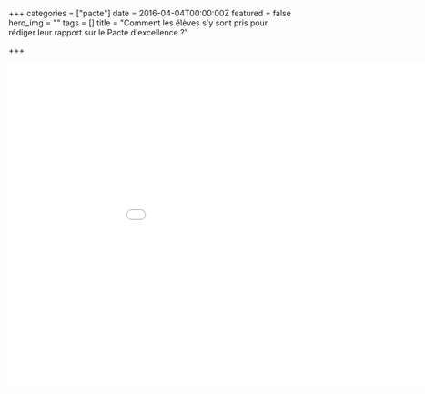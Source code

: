 +++
categories = ["pacte"]
date = 2016-04-04T00:00:00Z
featured = false
hero_img = ""
tags = []
title = "Comment les élèves s'y sont pris pour rédiger leur rapport sur le Pacte d'excellence ?"

+++
<iframe width="1013" height="570" src="[https://www.youtube.com/embed/pbJczevGNJk](https://www.youtube.com/embed/pbJczevGNJk "https://www.youtube.com/embed/pbJczevGNJk")" frameborder="0" allow="accelerometer; autoplay; encrypted-media; gyroscope; picture-in-picture" allowfullscreen></iframe>